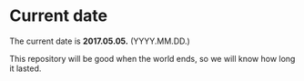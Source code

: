 # Current date

The current date is **2017.05.05.** (YYYY.MM.DD.)

This repository will be good when the world ends, so we will know how long it lasted.
